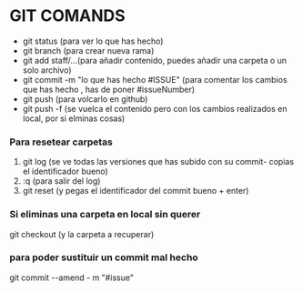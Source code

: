 # GIT COMANDS

- git status (para ver lo que has hecho)
- git branch (para crear nueva rama)
- git add staff/...(para añadir contenido, puedes añadir una carpeta o un solo archivo)
- git commit -m "lo que has hecho #ISSUE" (para comentar los cambios que has hecho , has de poner #issueNumber)
- git push (para volcarlo en github)
- git push -f (se vuelca el contenido pero con los cambios realizados en local, por si elminas cosas)


### Para resetear carpetas
1. git log (se ve todas las versiones que has subido con su commit- copias el identificador bueno)
2. :q (para salir del log)
3. git reset (y pegas el identificador del commit bueno + enter)



### Si eliminas una carpeta en local sin querer
git checkout (y la carpeta a recuperar)

### para poder sustituir un commit mal hecho
git commit --amend - m "#issue"

